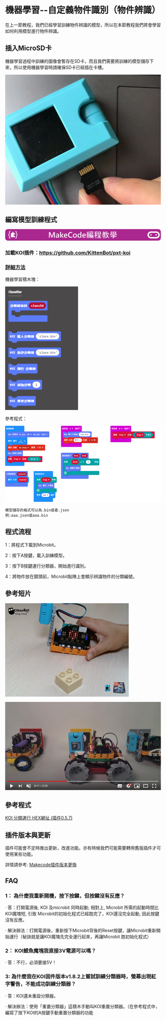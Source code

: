# **機器學習--自定義物件識別（物件辨識）**

在上一節教程，我們已經學習訓練物件辨識的模型，所以在本節教程我們將會學習如何利用模型進行物件辨識。



## 插入MicroSD卡

機器學習過程中訓練的圖像會暫存在SD卡，而且我們需要將訓練的模型儲存下來，所以使用機器學習時請確保SD卡已經插在卡槽。      



![](KOI04/02.png)



## 編寫模型訓練程式

![](../../PWmodules/images/mcbanner.png)

### 加載KOI插件：https://github.com/KittenBot/pxt-koi

### [詳細方法](../../../Makecode/powerBrickMC)

機器學習積木塊：

![](KOI09/8.png)

參考程式：

![](KOI09/run2.png)

    模型儲存的格式可以為.bin或者.json
    例:aaa.json或aaa.bin

## 程式流程

1：將程式下載到Microbit。

2：按下A按鍵，載入訓練模型。

3：按下B按鍵運行分類器，開始進行識別。

4：將物件放在鏡頭前，Microbit點陣上會顯示辨識物件的分類編號。

## 參考短片

[![](KOI09/9.png)](https://www.youtube.com/watch?v=UsjingLwnHc&feature=youtu.b)

[![](KOI09/10.png)](https://www.youtube.com/watch?v=DIUMIGsAlMw)

## 參考程式

[KOI 分類運行 HEX網址 (插件0.5.7)](https://makecode.microbit.org/_a4uJT9TgVPba)

## 插件版本與更新

插件可能會不定時推出更新，改進功能。亦有時候我們可能需要轉用舊版插件才可使用某些功能。

詳情請參考: [Makecode插件版本更換](../../../Makecode/makecode_extensionUpdate)

## FAQ
### 1： 為什麼我重新開機，按下按鍵，但按鍵沒有反應？

·    答：打開電源後, KOI 及microbit 同時起動; 相對上, Microbit 所需的起動時間比KOI魔塊短, 引致 Microbit的初始化程式已經跑完了，KOI還沒完全起動, 因此按鍵沒有反應。

·    解決辦法：打開電源後，重新按下Microbit背後的Reset按鍵，讓Microbit重新開始運行（秘訣就是讓KOI魔塊先完全運行起來，再讓Microbit 跑初始化程式）

### 2： KOI鯉魚魔塊我直接3V電源可以嗎？

·    答：不行，必須要接5V！

### 3: 為什麼我在KOI固件版本v1.8.2上嘗試訓練分類器時，螢幕出現紅字警告，不能成功訓練分類器？

·    答：KOI還未重設分類器。

·    解決辦法：使用「重置分類器」這積木手動叫KOI重置分類器。（在參考程式中，編寫了按下KOI的A按鍵手動重置分類器的功能
